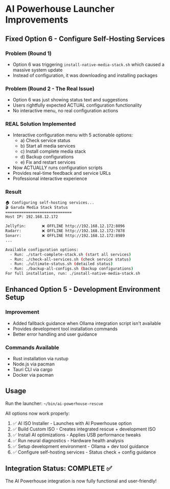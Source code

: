 # AI Powerhouse Launcher Improvements

## Fixed Option 6 - Configure Self-Hosting Services

### Problem (Round 1)
- Option 6 was triggering `install-native-media-stack.sh` which caused a massive system update
- Instead of configuration, it was downloading and installing packages

### Problem (Round 2 - The Real Issue)
- Option 6 was just showing status text and suggestions
- Users rightfully expected ACTUAL configuration functionality
- No interactive menu, no real configuration actions

### REAL Solution Implemented
- Interactive configuration menu with 5 actionable options:
  - a) Check service status
  - b) Start all media services  
  - c) Install complete media stack
  - d) Backup configurations
  - e) Fix and restart services
- Now ACTUALLY runs configuration scripts
- Provides real-time feedback and service URLs
- Professional interactive experience

### Result
```bash
🏠 Configuring self-hosting services...
🎬 Garuda Media Stack Status
=============================
Host IP: 192.168.12.172

Jellyfin:       ❌ OFFLINE http://192.168.12.172:8096
Radarr:         ❌ OFFLINE http://192.168.12.172:7878
Sonarr:         ❌ OFFLINE http://192.168.12.172:8989
...

Available configuration options:
  - Run: ./start-complete-stack.sh (start all services)
  - Run: ./check-all-services.sh (check service status)
  - Run: ./ultimate-status.sh (detailed status)
  - Run: ./backup-all-configs.sh (backup configurations)
For full installation, run: ./install-native-media-stack.sh
```

## Enhanced Option 5 - Development Environment Setup

### Improvement
- Added fallback guidance when Ollama integration script isn't available
- Provides development tool installation commands
- Better error handling and user guidance

### Commands Available
- Rust installation via rustup
- Node.js via pacman
- Tauri CLI via cargo
- Docker via pacman

## Usage

Run the launcher: `~/bin/ai-powerhouse-rescue`

All options now work properly:
1. ✅ AI ISO Installer - Launches with AI Powerhouse option
2. ✅ Build Custom ISO - Creates integrated rescue + development ISO  
3. ✅ Install AI optimizations - Applies USB performance tweaks
4. ✅ Run neural diagnostics - Hardware health analysis
5. ✅ Setup development environment - Ollama + dev tool guidance
6. ✅ Configure self-hosting services - Status check + config guidance

## Integration Status: COMPLETE ✅

The AI Powerhouse integration is now fully functional and user-friendly!